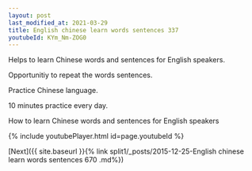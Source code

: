 ```yaml
---
layout: post
last_modified_at: 2021-03-29
title: English chinese learn words sentences 337 
youtubeId: KYm_Nm-ZOG0
---
```

 
 
Helps to learn Chinese words and sentences for English speakers.

Opportunitiy to repeat the words sentences. 

Practice Chinese language. 
 
10 minutes practice every day. 
 
How to learn Chinese words and sentences for English speakers 
 
{% include youtubePlayer.html id=page.youtubeId %}
 
 
[Next]({{ site.baseurl }}{% link  split1/_posts/2015-12-25-English chinese learn words sentences 670 .md%})
 
